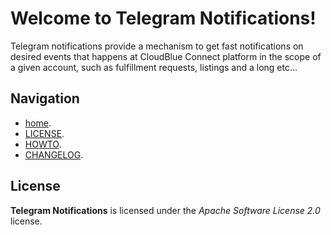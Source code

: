 # Welcome to Telegram Notifications!  

Telegram notifications provide a mechanism to get fast notifications on desired events that happens at 
CloudBlue Connect platform in the scope of a given account, such as fulfillment requests, listings and a long etc...

## Navigation
*   [home](./README.md).
*   [LICENSE](./LICENSE).
*   [HOWTO](./HOWTO.md).
*   [CHANGELOG](./CHANGELOG.md).

## License

**Telegram Notifications** is licensed under the *Apache Software License 2.0* license.
